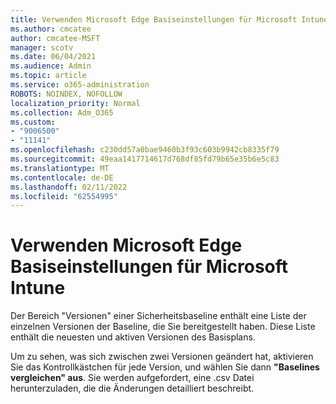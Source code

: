 ```yaml
---
title: Verwenden Microsoft Edge Basiseinstellungen für Microsoft Intune
ms.author: cmcatee
author: cmcatee-MSFT
manager: scotv
ms.date: 06/04/2021
ms.audience: Admin
ms.topic: article
ms.service: o365-administration
ROBOTS: NOINDEX, NOFOLLOW
localization_priority: Normal
ms.collection: Adm_O365
ms.custom:
- "9006500"
- "11141"
ms.openlocfilehash: c230dd57a0bae9460b3f93c603b9942cb8335f79
ms.sourcegitcommit: 49eaa1417714617d768df85fd79b65e35b6e5c83
ms.translationtype: MT
ms.contentlocale: de-DE
ms.lasthandoff: 02/11/2022
ms.locfileid: "62554995"
---
```

# <a name="use-microsoft-edge-baseline-settings-for-microsoft-intune"></a>Verwenden Microsoft Edge Basiseinstellungen für Microsoft Intune

Der Bereich "Versionen" einer Sicherheitsbaseline enthält eine Liste der einzelnen Versionen der Baseline, die Sie bereitgestellt haben. Diese Liste enthält die neuesten und aktiven Versionen des Basisplans.

Um zu sehen, was sich zwischen zwei Versionen geändert hat, aktivieren Sie das Kontrollkästchen für jede Version, und wählen Sie dann **"Baselines vergleichen" aus**. Sie werden aufgefordert, eine .csv Datei herunterzuladen, die die Änderungen detailliert beschreibt.